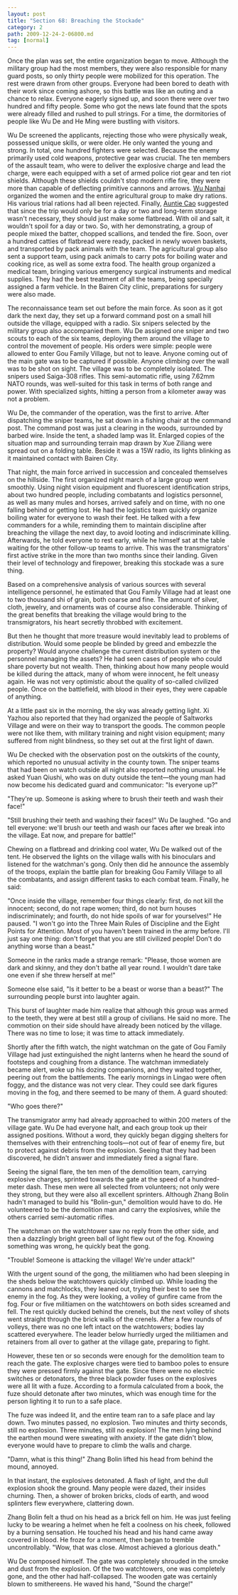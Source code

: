 ```yaml
---
layout: post
title: "Section 68: Breaching the Stockade"
category: 2
path: 2009-12-24-2-06800.md
tag: [normal]
---
```


Once the plan was set, the entire organization began to move. Although the military group had the most members, they were also responsible for many guard posts, so only thirty people were mobilized for this operation. The rest were drawn from other groups. Everyone had been bored to death with their work since coming ashore, so this battle was like an outing and a chance to relax. Everyone eagerly signed up, and soon there were over two hundred and fifty people. Some who got the news late found that the spots were already filled and rushed to pull strings. For a time, the dormitories of people like Wu De and He Ming were bustling with visitors.

Wu De screened the applicants, rejecting those who were physically weak, possessed unique skills, or were older. He only wanted the young and strong. In total, one hundred fighters were selected. Because the enemy primarily used cold weapons, protective gear was crucial. The ten members of the assault team, who were to deliver the explosive charge and lead the charge, were each equipped with a set of armed police riot gear and ten riot shields. Although these shields couldn't stop modern rifle fire, they were more than capable of deflecting primitive cannons and arrows. [Wu Nanhai][y009] organized the women and the entire agricultural group to make dry rations. His various trial rations had all been rejected. Finally, [Auntie Cao][y110] suggested that since the trip would only be for a day or two and long-term storage wasn't necessary, they should just make some flatbread. With oil and salt, it wouldn't spoil for a day or two. So, with her demonstrating, a group of people mixed the batter, chopped scallions, and tended the fire. Soon, over a hundred catties of flatbread were ready, packed in newly woven baskets, and transported by pack animals with the team. The agricultural group also sent a support team, using pack animals to carry pots for boiling water and cooking rice, as well as some extra food. The health group organized a medical team, bringing various emergency surgical instruments and medical supplies. They had the best treatment of all the teams, being specially assigned a farm vehicle. In the Bairen City clinic, preparations for surgery were also made.

The reconnaissance team set out before the main force. As soon as it got dark the next day, they set up a forward command post on a small hill outside the village, equipped with a radio. Six snipers selected by the military group also accompanied them. Wu De assigned one sniper and two scouts to each of the six teams, deploying them around the village to control the movement of people. His orders were simple: people were allowed to enter Gou Family Village, but not to leave. Anyone coming out of the main gate was to be captured if possible. Anyone climbing over the wall was to be shot on sight. The village was to be completely isolated. The snipers used Saiga-308 rifles. This semi-automatic rifle, using 7.62mm NATO rounds, was well-suited for this task in terms of both range and power. With specialized sights, hitting a person from a kilometer away was not a problem.

Wu De, the commander of the operation, was the first to arrive. After dispatching the sniper teams, he sat down in a fishing chair at the command post. The command post was just a clearing in the woods, surrounded by barbed wire. Inside the tent, a shaded lamp was lit. Enlarged copies of the situation map and surrounding terrain map drawn by Xue Ziliang were spread out on a folding table. Beside it was a 15W radio, its lights blinking as it maintained contact with Bairen City.

That night, the main force arrived in succession and concealed themselves on the hillside. The first organized night march of a large group went smoothly. Using night vision equipment and fluorescent identification strips, about two hundred people, including combatants and logistics personnel, as well as many mules and horses, arrived safely and on time, with no one falling behind or getting lost. He had the logistics team quickly organize boiling water for everyone to wash their feet. He talked with a few commanders for a while, reminding them to maintain discipline after breaching the village the next day, to avoid looting and indiscriminate killing. Afterwards, he told everyone to rest early, while he himself sat at the table waiting for the other follow-up teams to arrive. This was the transmigrators' first active strike in the more than two months since their landing. Given their level of technology and firepower, breaking this stockade was a sure thing.

Based on a comprehensive analysis of various sources with several intelligence personnel, he estimated that Gou Family Village had at least one to two thousand shi of grain, both coarse and fine. The amount of silver, cloth, jewelry, and ornaments was of course also considerable. Thinking of the great benefits that breaking the village would bring to the transmigrators, his heart secretly throbbed with excitement.

But then he thought that more treasure would inevitably lead to problems of distribution. Would some people be blinded by greed and embezzle the property? Would anyone challenge the current distribution system or the personnel managing the assets? He had seen cases of people who could share poverty but not wealth. Then, thinking about how many people would be killed during the attack, many of whom were innocent, he felt uneasy again. He was not very optimistic about the quality of so-called civilized people. Once on the battlefield, with blood in their eyes, they were capable of anything.

At a little past six in the morning, the sky was already getting light. Xi Yazhou also reported that they had organized the people of Saltworks Village and were on their way to transport the goods. The common people were not like them, with military training and night vision equipment; many suffered from night blindness, so they set out at the first light of dawn.

Wu De checked with the observation post on the outskirts of the county, which reported no unusual activity in the county town. The sniper teams that had been on watch outside all night also reported nothing unusual. He asked Yuan Qiushi, who was on duty outside the tent—the young man had now become his dedicated guard and communicator: "Is everyone up?"

"They're up. Someone is asking where to brush their teeth and wash their face!"

"Still brushing their teeth and washing their faces!" Wu De laughed. "Go and tell everyone: we'll brush our teeth and wash our faces after we break into the village. Eat now, and prepare for battle!"

Chewing on a flatbread and drinking cool water, Wu De walked out of the tent. He observed the lights on the village walls with his binoculars and listened for the watchman's gong. Only then did he announce the assembly of the troops, explain the battle plan for breaking Gou Family Village to all the combatants, and assign different tasks to each combat team. Finally, he said:

"Once inside the village, remember four things clearly: first, do not kill the innocent; second, do not rape women; third, do not burn houses indiscriminately; and fourth, do not hide spoils of war for yourselves!" He paused. "I won't go into the Three Main Rules of Discipline and the Eight Points for Attention. Most of you haven't been trained in the army before. I'll just say one thing: don't forget that you are still civilized people! Don't do anything worse than a beast."

Someone in the ranks made a strange remark: "Please, those women are dark and skinny, and they don't bathe all year round. I wouldn't dare take one even if she threw herself at me!"

Someone else said, "Is it better to be a beast or worse than a beast?" The surrounding people burst into laughter again.

This burst of laughter made him realize that although this group was armed to the teeth, they were at best still a group of civilians. He said no more. The commotion on their side should have already been noticed by the village. There was no time to lose; it was time to attack immediately.

Shortly after the fifth watch, the night watchman on the gate of Gou Family Village had just extinguished the night lanterns when he heard the sound of footsteps and coughing from a distance. The watchman immediately became alert, woke up his dozing companions, and they waited together, peering out from the battlements. The early mornings in Lingao were often foggy, and the distance was not very clear. They could see dark figures moving in the fog, and there seemed to be many of them. A guard shouted:

"Who goes there?"

The transmigrator army had already approached to within 200 meters of the village gate. Wu De had everyone halt, and each group took up their assigned positions. Without a word, they quickly began digging shelters for themselves with their entrenching tools—not out of fear of enemy fire, but to protect against debris from the explosion. Seeing that they had been discovered, he didn't answer and immediately fired a signal flare.

Seeing the signal flare, the ten men of the demolition team, carrying explosive charges, sprinted towards the gate at the speed of a hundred-meter dash. These men were all selected from volunteers; not only were they strong, but they were also all excellent sprinters. Although Zhang Bolin hadn't managed to build his "Bolin-gun," demolition would have to do. He volunteered to be the demolition man and carry the explosives, while the others carried semi-automatic rifles.

The watchman on the watchtower saw no reply from the other side, and then a dazzlingly bright green ball of light flew out of the fog. Knowing something was wrong, he quickly beat the gong.

"Trouble! Someone is attacking the village! We're under attack!"

With the urgent sound of the gong, the militiamen who had been sleeping in the sheds below the watchtowers quickly climbed up. While loading the cannons and matchlocks, they leaned out, trying their best to see the enemy in the fog. As they were looking, a volley of gunfire came from the fog. Four or five militiamen on the watchtowers on both sides screamed and fell. The rest quickly ducked behind the crenels, but the next volley of shots went straight through the brick walls of the crenels. After a few rounds of volleys, there was no one left intact on the watchtowers; bodies lay scattered everywhere. The leader below hurriedly urged the militiamen and retainers from all over to gather at the village gate, preparing to fight.

However, these ten or so seconds were enough for the demolition team to reach the gate. The explosive charges were tied to bamboo poles to ensure they were pressed firmly against the gate. Since there were no electric switches or detonators, the three black powder fuses on the explosives were all lit with a fuze. According to a formula calculated from a book, the fuze should detonate after two minutes, which was enough time for the person lighting it to run to a safe place.

The fuze was indeed lit, and the entire team ran to a safe place and lay down. Two minutes passed, no explosion. Two minutes and thirty seconds, still no explosion. Three minutes, still no explosion! The men lying behind the earthen mound were sweating with anxiety. If the gate didn't blow, everyone would have to prepare to climb the walls and charge.

"Damn, what is this thing!" Zhang Bolin lifted his head from behind the mound, annoyed.

In that instant, the explosives detonated. A flash of light, and the dull explosion shook the ground. Many people were dazed, their insides churning. Then, a shower of broken bricks, clods of earth, and wood splinters flew everywhere, clattering down.

Zhang Bolin felt a thud on his head as a brick fell on him. He was just feeling lucky to be wearing a helmet when he felt a coolness on his cheek, followed by a burning sensation. He touched his head and his hand came away covered in blood. He froze for a moment, then began to tremble uncontrollably. "Wow, that was close. Almost achieved a glorious death."

Wu De composed himself. The gate was completely shrouded in the smoke and dust from the explosion. Of the two watchtowers, one was completely gone, and the other had half-collapsed. The wooden gate was certainly blown to smithereens. He waved his hand, "Sound the charge!"

[y110]: /characters/y110 "Cao Shunhua"
[y009]: /characters/y009 "Wu Nanhai"